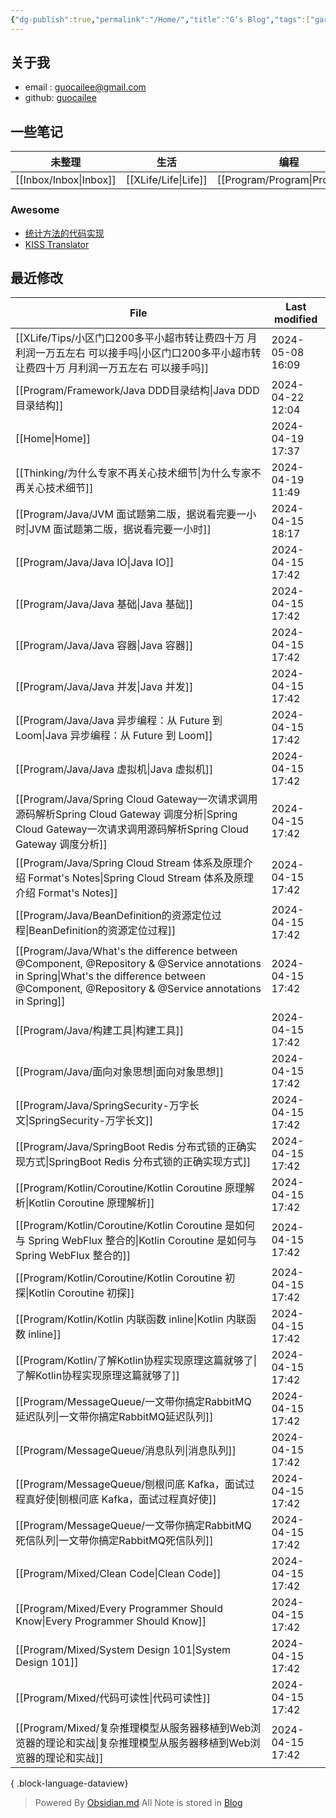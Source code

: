 ```yaml
---
{"dg-publish":true,"permalink":"/Home/","title":"G‘s Blog","tags":["gardenEntry"],"noteIcon":""}
---
```


## 关于我
* email : [guocailee@gmail.com](mailto:guocailee@gmail.com)
* github: [guocailee](https://github.com/guocailee)

## 一些笔记

| 未整理       | 生活       | 编程          | 思考           |
| --------- | -------- | ----------- | ------------ |
| [[Inbox/Inbox\|Inbox]] | [[XLife/Life\|Life]] | [[Program/Program\|Program]] | [[Thinking/Thinking\|Thinking]] |

### Awesome

- [统计方法的代码实现](https://github.com/fengdu78/lihang-code)
- [KISS Translator](https://github1s.com/fishjar/kiss-translator)

## 最近修改

| File                                                                                                                                                                                               | Last modified    |
| -------------------------------------------------------------------------------------------------------------------------------------------------------------------------------------------------- | ---------------- |
| [[XLife/Tips/小区门口200多平小超市转让费四十万 月利润一万五左右 可以接手吗\|小区门口200多平小超市转让费四十万 月利润一万五左右 可以接手吗]]                                                                                                             | 2024-05-08 16:09 |
| [[Program/Framework/Java DDD目录结构\|Java DDD目录结构]]                                                                                                                                                | 2024-04-22 12:04 |
| [[Home\|Home]]                                                                                                                                                                                  | 2024-04-19 17:37 |
| [[Thinking/为什么专家不再关心技术细节\|为什么专家不再关心技术细节]]                                                                                                                                                       | 2024-04-19 11:49 |
| [[Program/Java/JVM 面试题第二版，据说看完要一小时\|JVM 面试题第二版，据说看完要一小时]]                                                                                                                                       | 2024-04-15 18:17 |
| [[Program/Java/Java IO\|Java IO]]                                                                                                                                                               | 2024-04-15 17:42 |
| [[Program/Java/Java 基础\|Java 基础]]                                                                                                                                                               | 2024-04-15 17:42 |
| [[Program/Java/Java 容器\|Java 容器]]                                                                                                                                                               | 2024-04-15 17:42 |
| [[Program/Java/Java 并发\|Java 并发]]                                                                                                                                                               | 2024-04-15 17:42 |
| [[Program/Java/Java 异步编程：从 Future 到 Loom\|Java 异步编程：从 Future 到 Loom]]                                                                                                                           | 2024-04-15 17:42 |
| [[Program/Java/Java 虚拟机\|Java 虚拟机]]                                                                                                                                                             | 2024-04-15 17:42 |
| [[Program/Java/Spring Cloud Gateway一次请求调用源码解析Spring Cloud Gateway 调度分析\|Spring Cloud Gateway一次请求调用源码解析Spring Cloud Gateway 调度分析]]                                                               | 2024-04-15 17:42 |
| [[Program/Java/Spring Cloud Stream 体系及原理介绍 Format's Notes\|Spring Cloud Stream 体系及原理介绍 Format's Notes]]                                                                                         | 2024-04-15 17:42 |
| [[Program/Java/BeanDefinition的资源定位过程\|BeanDefinition的资源定位过程]]                                                                                                                                   | 2024-04-15 17:42 |
| [[Program/Java/What's the difference between @Component, @Repository & @Service annotations in Spring\|What's the difference between @Component, @Repository & @Service annotations in Spring]] | 2024-04-15 17:42 |
| [[Program/Java/构建工具\|构建工具]]                                                                                                                                                                     | 2024-04-15 17:42 |
| [[Program/Java/面向对象思想\|面向对象思想]]                                                                                                                                                                 | 2024-04-15 17:42 |
| [[Program/Java/SpringSecurity-万字长文\|SpringSecurity-万字长文]]                                                                                                                                       | 2024-04-15 17:42 |
| [[Program/Java/SpringBoot Redis 分布式锁的正确实现方式\|SpringBoot Redis 分布式锁的正确实现方式]]                                                                                                                     | 2024-04-15 17:42 |
| [[Program/Kotlin/Coroutine/Kotlin Coroutine 原理解析\|Kotlin Coroutine 原理解析]]                                                                                                                       | 2024-04-15 17:42 |
| [[Program/Kotlin/Coroutine/Kotlin Coroutine 是如何与 Spring WebFlux 整合的\|Kotlin Coroutine 是如何与 Spring WebFlux 整合的]]                                                                                 | 2024-04-15 17:42 |
| [[Program/Kotlin/Coroutine/Kotlin Coroutine 初探\|Kotlin Coroutine 初探]]                                                                                                                           | 2024-04-15 17:42 |
| [[Program/Kotlin/Kotlin 内联函数 inline\|Kotlin 内联函数 inline]]                                                                                                                                       | 2024-04-15 17:42 |
| [[Program/Kotlin/了解Kotlin协程实现原理这篇就够了\|了解Kotlin协程实现原理这篇就够了]]                                                                                                                                     | 2024-04-15 17:42 |
| [[Program/MessageQueue/一文带你搞定RabbitMQ延迟队列\|一文带你搞定RabbitMQ延迟队列]]                                                                                                                                 | 2024-04-15 17:42 |
| [[Program/MessageQueue/消息队列\|消息队列]]                                                                                                                                                             | 2024-04-15 17:42 |
| [[Program/MessageQueue/刨根问底 Kafka，面试过程真好使\|刨根问底 Kafka，面试过程真好使]]                                                                                                                                 | 2024-04-15 17:42 |
| [[Program/MessageQueue/一文带你搞定RabbitMQ死信队列\|一文带你搞定RabbitMQ死信队列]]                                                                                                                                 | 2024-04-15 17:42 |
| [[Program/Mixed/Clean  Code\|Clean  Code]]                                                                                                                                                      | 2024-04-15 17:42 |
| [[Program/Mixed/Every Programmer Should Know\|Every Programmer Should Know]]                                                                                                                    | 2024-04-15 17:42 |
| [[Program/Mixed/System Design 101\|System Design 101]]                                                                                                                                          | 2024-04-15 17:42 |
| [[Program/Mixed/代码可读性\|代码可读性]]                                                                                                                                                                  | 2024-04-15 17:42 |
| [[Program/Mixed/复杂推理模型从服务器移植到Web浏览器的理论和实战\|复杂推理模型从服务器移植到Web浏览器的理论和实战]]                                                                                                                          | 2024-04-15 17:42 |

{ .block-language-dataview}



>Powered By [Obsidian.md](https://obsidian.md/)  All Note is stored in [Blog](https://github.com/guocailee/blog)